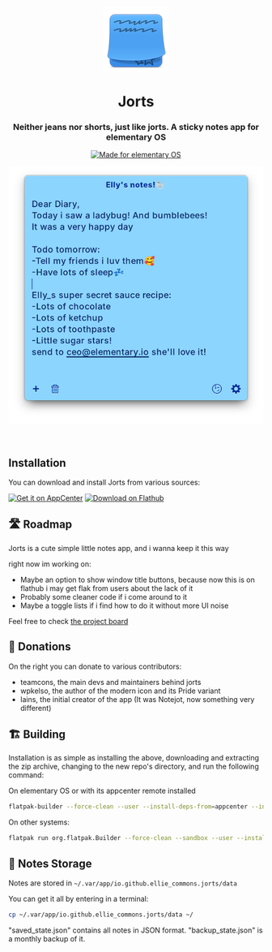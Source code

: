 
<div align="center">
  <img alt="An icon representing a stack of little squared blue sticky notes. The first one, and the second one hinted below, have scribbles over them" src="data/icons/hicolor/128.png" />
  <h1>Jorts</h1>
  <h3>Neither jeans nor shorts, just like jorts. A sticky notes app for elementary OS</h3>

  <a href="https://elementary.io">
    <img src="https://ellie-commons.github.io/community-badge.svg" alt="Made for elementary OS">
  </a>
  
<span align="center"> <img class="center" src="https://github.com/ellie-commons/jorts/blob/main/data/screenshots/default.png" alt="A blue sticky note"></span>
</div>

<br/>

## Installation

You can download and install Jorts from various sources:

[![Get it on AppCenter](https://appcenter.elementary.io/badge.svg?new)](https://appcenter.elementary.io/io.github.ellie_commons.jorts) 
[<img src="https://flathub.org/assets/badges/flathub-badge-en.svg" width="160" alt="Download on Flathub">](https://flathub.org/apps/io.github.ellie_commons.jorts)

## 🛣️ Roadmap

Jorts is a cute simple little notes app, and i wanna keep it this way

right now im working on:
- Maybe an option to show window title buttons, because now this is on flathub i may get flak from users about the lack of it
- Probably some cleaner code if i come around to it
- Maybe a toggle lists if i find how to do it without more UI noise

Feel free to check [the project board](https://github.com/orgs/ellie-commons/projects/4)

## 💝 Donations

On the right you can donate to various contributors:
 - teamcons, the main devs and maintainers behind jorts
 - wpkelso, the author of the modern icon and its Pride variant
 - lains, the initial creator of the app (It was Notejot, now something very different)


## 🏗️ Building

Installation is as simple as installing the above, downloading and extracting the zip archive, changing to the new repo's directory,
and run the following command:

On elementary OS or with its appcenter remote installed

```bash
flatpak-builder --force-clean --user --install-deps-from=appcenter --install builddir ./io.github.ellie_commons.jorts.yml
```

On other systems:

```bash
flatpak run org.flatpak.Builder --force-clean --sandbox --user --install --install-deps-from=flathub --ccache --mirror-screenshots-url=https://dl.flathub.org/media/ --repo=repo builddir io.github.ellie_commons.jorts.flathub.yml
```


## 💾 Notes Storage

Notes are stored in `~/.var/app/io.github.ellie_commons.jorts/data`

You can get it all by entering in a terminal:

```bash
cp ~/.var/app/io.github.ellie_commons.jorts/data ~/
```

"saved_state.json" contains all notes in JSON format. "backup_state.json" is a monthly backup of it.
